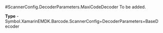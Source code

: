 #ScannerConfig.DecoderParameters.MaxiCodeDecoder
To be added.

**Type** - Symbol.XamarinEMDK.Barcode.ScannerConfig+DecoderParameters+BaseDecoder



